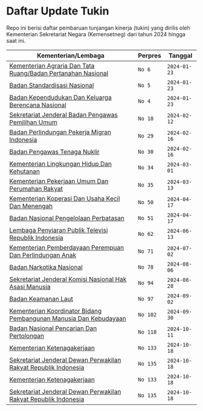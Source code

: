 # Daftar Update Tukin

Repo ini berisi daftar pembaruan tunjangan kinerja (tukin) yang dirilis oleh Kementerian Sekretariat Negara (Kemensetneg) dari tahun 2024 hingga saat ini.

| Kementerian/Lembaga                                                                                           | Perpres | Tanggal      |
| ------------------------------------------------------------------------------------------------------------- | ------- | ------------ |
| [Kementerian Agraria Dan Tata Ruang/Badan Pertanahan Nasional](<File/Salinan Perpres Nomor 6 Tahun 2024.pdf>) | `No 6`  | `2024-01-23` |
| [Badan Standardisasi Nasional](<File/Salinan Perpres Nomor 5 Tahun 2024.pdf>)                                 | `No 5`  | `2024-01-23` |
| [Badan Kependudukan Dan Keluarga Berencana Nasional](<File/Salinan Perpres Nomor 4 Tahun 2024.pdf>)           | `No 4`  | `2024-01-23` |
| [Sekretariat Jenderal Badan Pengawas Pemilihan Umum](<File/Salinan Perpres Nomor 18 Tahun 2024.pdf>)          | `No 18` | `2024-02-12` |
| [Badan Perlindungan Pekerja Migran Indonesia](<File/Salinan Perpres Nomor 29 Tahun 2024.pdf>)                 | `No 29` | `2024-02-16` |
| [Badan Pengawas Tenaga Nuklir](<File/Salinan Perpres Nomor 30 Tahun 2024.pdf>)                                | `No 30` | `2024-02-16` |
| [Kementerian Lingkungan Hidup Dan Kehutanan](<File/Salinan Perpres Nomor 34 Tahun 2024.pdf>)                  | `No 34` | `2024-03-01` |
| [Kementerian Pekerjaan Umum Dan Perumahan Rakyat](<File/Salinan Perpres Nomor 35 Tahun 2024.pdf>)             | `No 35` | `2024-03-13` |
| [Kementerian Koperasi Dan Usaha Kecil Dan Menengah](<File/Salinan Perpres Nomor 50 Tahun 2024.pdf>)           | `No 50` | `2024-04-17` |
| [Badan Nasional Pengelolaan Perbatasan](<File/Salinan Perpres Nomor 51 Tahun 2024.pdf>)                       | `No 51` | `2024-04-17` |
| [Lembaga Penyiaran Publik Televisi Republik Indonesia](<File/Salinan Perpres Nomor 62 Tahun 2024.pdf>)        | `No 62` | `2024-06-13` |
| [Kementerian Pemberdayaan Perempuan Dan Perlindungan Anak](<File/Salinan Perpres Nomor 71 Tahun 2024.pdf>)    | `No 71` | `2024-07-02` |
| [Badan Narkotika Nasional](<File/Salinan Perpres Nomor 78 Tahun 2024.pdf>)                                    | `No 78` | `2024-08-06` |
| [Sekretariat Jenderal Komisi Nasional Hak Asasi Manusia](<File/Salinan Perpres Nomor 94 Tahun 2024.pdf>)      | `No 94` | `2024-08-28` |
| [Badan Keamanan Laut](<File/Salinan Perpres Nomor 97 Tahun 2024.pdf>)                                         | `No 97` | `2024-09-02` |
|[Kementerian Koordinator Bidang Pembangunan Manusia Dan Kebudayaan](<File/Salinan Perpres Nomor 102 Tahun 2024.pdf>) |`No 102` | `2024-09-30` |
|[Badan Nasional Pencarian Dan Pertolongan](<File/Salinan Perpres Nomor 118 Tahun 2024.pdf>) |`No 118` | `2024-10-11` |
|[Kementerian Ketenagakerjaan](<File/Salinan Perpres 133 Tahun 2024.pdf>) |`No 133` | `2024-10-18` |
|[Sekretariat Jenderal Dewan Perwakilan Rakyat Republik Indonesia](<File/Salinan Perpres Nomor 135 Tahun 2024.pdf>) |`No 135` | `2024-10-18` |
|[Kementerian Ketenagakerjaan](<File/Salinan Perpres 133 Tahun 2024.pdf>) |`No 133` | `2024-10-18` |
|[Sekretariat Jenderal Dewan Perwakilan Rakyat Republik Indonesia](<File/Salinan Perpres Nomor 135 Tahun 2024.pdf>) |`No 135` | `2024-10-18` |

